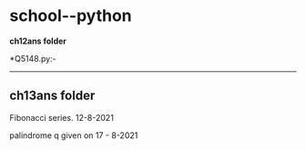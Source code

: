 # school--python
**ch12ans folder** 

*Q5148.py:-
  
---
**ch13ans folder** 
---
Fibonacci series. 12-8-2021

palindrome q given on 17 - 8-2021
